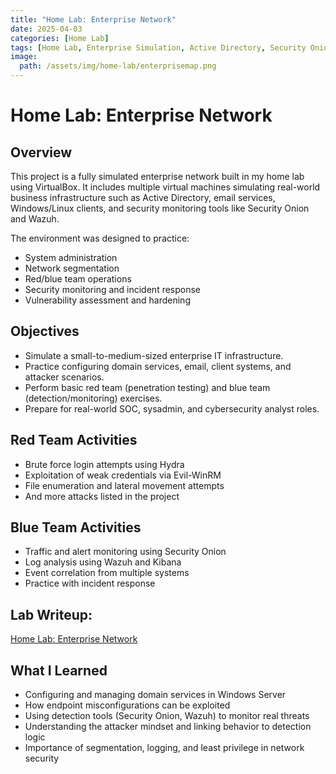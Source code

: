 ```yaml
---
title: "Home Lab: Enterprise Network"
date: 2025-04-03
categories: [Home Lab]
tags: [Home Lab, Enterprise Simulation, Active Directory, Security Onion, SIEM, Kali Linux, SOC, Red Team, Blue Team, Windows Server, Postfix, Cybersecurity Training, VMware]
image:
  path: /assets/img/home-lab/enterprisemap.png
---
```


# Home Lab: Enterprise Network

## Overview
This project is a fully simulated enterprise network built in my home lab using VirtualBox. It includes multiple virtual machines simulating real-world business infrastructure such as Active Directory, email services, Windows/Linux clients, and security monitoring tools like Security Onion and Wazuh.

The environment was designed to practice:
- System administration
- Network segmentation
- Red/blue team operations
- Security monitoring and incident response
- Vulnerability assessment and hardening

## Objectives
- Simulate a small-to-medium-sized enterprise IT infrastructure.
- Practice configuring domain services, email, client systems, and attacker scenarios.
- Perform basic red team (penetration testing) and blue team (detection/monitoring) exercises.
- Prepare for real-world SOC, sysadmin, and cybersecurity analyst roles.

## Red Team Activities
- Brute force login attempts using Hydra
- Exploitation of weak credentials via Evil-WinRM
- File enumeration and lateral movement attempts
- And more attacks listed in the project

## Blue Team Activities
- Traffic and alert monitoring using Security Onion
- Log analysis using Wazuh and Kibana
- Event correlation from multiple systems
- Practice with incident response

## Lab Writeup:

[Home Lab: Enterprise Network](/assets/documents/Home_lab_Enterprise_Network_Walkthrough.pdf)

## What I Learned
- Configuring and managing domain services in Windows Server
- How endpoint misconfigurations can be exploited
- Using detection tools (Security Onion, Wazuh) to monitor real threats
- Understanding the attacker mindset and linking behavior to detection logic
- Importance of segmentation, logging, and least privilege in network security
